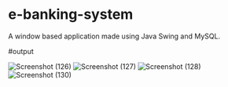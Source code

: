 # e-banking-system
A window based application made using Java Swing and MySQL.


#output

![Screenshot (126)](https://user-images.githubusercontent.com/104051228/231476020-6d68bf66-2f9a-4380-aab3-79a75b454b67.png)
![Screenshot (127)](https://user-images.githubusercontent.com/104051228/231476026-96f1fc7b-bb3f-459e-9394-ebb03671ed07.png)
![Screenshot (128)](https://user-images.githubusercontent.com/104051228/231476031-5437e119-b654-46c2-a58e-cc8372fe2870.png)
![Screenshot (130)](https://user-images.githubusercontent.com/104051228/231476001-3dddcdcf-ddc4-48c2-a9e2-7ac0340f0bc9.png)
